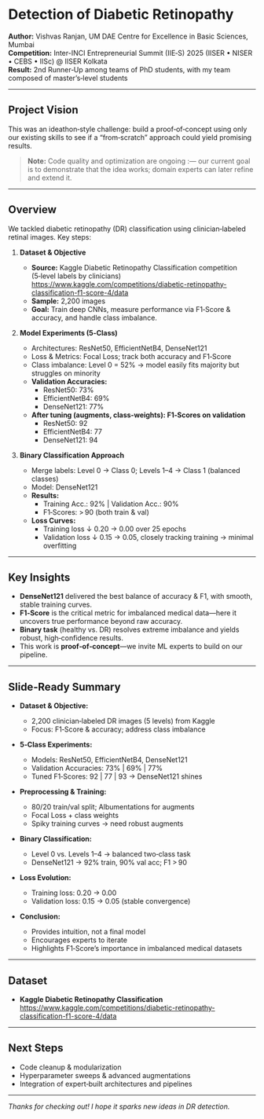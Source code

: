 # Detection of Diabetic Retinopathy

**Author:** Vishvas Ranjan, UM DAE Centre for Excellence in Basic Sciences, Mumbai  
**Competition:** Inter-INCI Entrepreneurial Summit (IIE‑S) 2025 (IISER • NISER • CEBS • IISc) @ IISER Kolkata  
**Result:** 2nd Runner‑Up among teams of PhD students, with my team composed of master’s‑level students  

---

## Project Vision

This was an ideathon‑style challenge: build a proof‑of‑concept using only our existing skills to see if a “from‑scratch” approach could yield promising results.  
> **Note:** Code quality and optimization are ongoing :— our current goal is to demonstrate that the idea works; domain experts can later refine and extend it.

---

## Overview

We tackled diabetic retinopathy (DR) classification using clinician‑labeled retinal images. Key steps:

1. **Dataset & Objective**  
   - **Source:** Kaggle Diabetic Retinopathy Classification competition  
     (5‑level labels by clinicians)  
     https://www.kaggle.com/competitions/diabetic-retinopathy-classification-f1-score-4/data  
   - **Sample:** 2,200 images  
   - **Goal:** Train deep CNNs, measure performance via F1‑Score & accuracy, and handle class imbalance.

2. **Model Experiments (5‑Class)**  
   - Architectures: ResNet50, EfficientNetB4, DenseNet121  
   - Loss & Metrics: Focal Loss; track both accuracy and F1‑Score  
   - Class imbalance: Level 0 = 52% → model easily fits majority but struggles on minority  
   - **Validation Accuracies:**  
     - ResNet50: 73%  
     - EfficientNetB4: 69%  
     - DenseNet121: 77%  
   - **After tuning (augments, class‑weights): F1‑Scores on validation**  
     - ResNet50: 92  
     - EfficientNetB4: 77  
     - DenseNet121: 94  

3. **Binary Classification Approach**  
   - Merge labels: Level 0 → Class 0; Levels 1–4 → Class 1 (balanced classes)  
   - Model: DenseNet121  
   - **Results:**  
     - Training Acc.: 92% | Validation Acc.: 90%  
     - F1‑Scores: > 90 (both train & val)  
   - **Loss Curves:**  
     - Training loss ↓ 0.20 → 0.00 over 25 epochs  
     - Validation loss ↓ 0.15 → 0.05, closely tracking training → minimal overfitting  

---

## Key Insights

- **DenseNet121** delivered the best balance of accuracy & F1, with smooth, stable training curves.  
- **F1‑Score** is the critical metric for imbalanced medical data—here it uncovers true performance beyond raw accuracy.  
- **Binary task** (healthy vs. DR) resolves extreme imbalance and yields robust, high‑confidence results.  
- This work is **proof‑of‑concept**—we invite ML experts to build on our pipeline.

---

## Slide‑Ready Summary

- **Dataset & Objective:**  
  - 2,200 clinician‑labeled DR images (5 levels) from Kaggle  
  - Focus: F1‑Score & accuracy; address class imbalance  

- **5‑Class Experiments:**  
  - Models: ResNet50, EfficientNetB4, DenseNet121  
  - Validation Accuracies: 73% | 69% | 77%  
  - Tuned F1‑Scores: 92 | 77 | 93 → DenseNet121 shines  

- **Preprocessing & Training:**  
  - 80/20 train/val split; Albumentations for augments  
  - Focal Loss + class weights  
  - Spiky training curves → need robust augments  

- **Binary Classification:**  
  - Level 0 vs. Levels 1–4 → balanced two‑class task  
  - DenseNet121 → 92% train, 90% val acc; F1 > 90  

- **Loss Evolution:**  
  - Training loss: 0.20 → 0.00  
  - Validation loss: 0.15 → 0.05 (stable convergence)  

- **Conclusion:**  
  - Provides intuition, not a final model  
  - Encourages experts to iterate  
  - Highlights F1‑Score’s importance in imbalanced medical datasets  

---

## Dataset

- **Kaggle Diabetic Retinopathy Classification**  
  https://www.kaggle.com/competitions/diabetic-retinopathy-classification-f1-score-4/data

---

## Next Steps

- Code cleanup & modularization  
- Hyperparameter sweeps & advanced augmentations  
- Integration of expert‑built architectures and pipelines  

---

*Thanks for checking out! I hope it sparks new ideas in DR detection.*  
